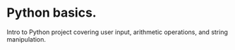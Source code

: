 # Python basics.
Intro to Python project covering user input, arithmetic operations, and string manipulation.
